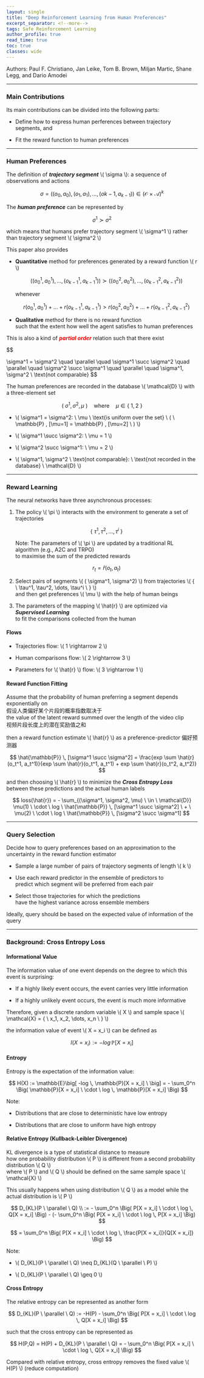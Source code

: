 ```yaml
---
layout: single
title: "Deep Reinforcement Learning from Human Preferences"
excerpt_separator: <!--more-->
tags: Safe Reinforcement Learning
author_profile: true
read_time: true
toc: true
classes: wide
---
```


Authors: Paul F. Christiano, Jan Leike, Tom B. Brown, Miljan Martic, Shane Legg, and Dario Amodei

<!--more-->

---
### Main Contributions

Its main contributions can be divided into the following parts:

- Define how to express human perferences between trajectory segments, and 

- Fit the reward function to human preferences

---
### Human Preferences

The definition of ***trajectory segment*** \\( \sigma \\): a sequence of observations and
actions

$$
\sigma = \big((o_0, a_0), (o_1, a_1), \dots, (o{k-1}, a_{k-1})\big) \in \big(\mathcal{O} \ \times \ \mathcal{A} \big)^k
$$

The ***human preference*** can be represented by

$$
\sigma^1 \succ \sigma^2
$$

which means that humans prefer trajectory segment \\( \sigma^1 \\) rather than trajectory segment \\( \sigma^2 \\)

This paper also provides 

- **Quantitative** method for preferences generated by a reward function \\( r \\)

    $$
    \big((o_0^1, a_0^1), \dots, (o_{k-1}^1, a_{k-1}^1)\big) \succ \big((o_0^2, a_0^2), \dots, (o_{k-1}^2, a_{k-1}^2)\big) 
    $$

    whenever

    $$
    r(o_0^1, a_0^1) + \dots + r(o_{k-1}^1, a_{k-1}^1) > r(o_0^2, a_0^2) + \dots + r(o_{k-1}^2, a_{k-1}^2)
    $$

- **Qualitative** method for there is no reward function  
    such that the extent how well the agent satisfies to human preferences

This is also a kind of ***<span style="color:Red">partial order</span>*** relation such that there exist

$$

\sigma^1 = \sigma^2 \quad \parallel \quad \sigma^1 \succ \sigma^2 \quad \parallel \quad \sigma^2 \succ \sigma^1 \quad \parallel \quad \sigma^1, \sigma^2 \ \text{not comparable}
$$

The human preferences are recorded in the database \\( \mathcal{D} \\) with a three-element set 

$$
\big( \ \sigma^1, \sigma^2, \mu \ \big) \quad \text{where} \quad \mu \in \{\ 1, 2 \ \}
$$

- \\( \sigma^1 = \sigma^2: \ \mu \ \text{is uniform over the set} \ ( \ \mathbb{P} \, [\mu=1] = \mathbb{P} \, [\mu=2] \ ) \\)

- \\( \sigma^1 \succ \sigma^2: \ \mu = 1 \\)

- \\( \sigma^2 \succ \sigma^1: \ \mu = 2 \\)

- \\( \sigma^1, \sigma^2 \ \text{not comparable}: \ \text{not recorded in the database} \ \mathcal{D} \\)

---
### Reward Learning

The neural networks have three asynchronous processes:

1. The policy \\( \pi \\) interacts with the environment to generate a set of trajectories

    $$
    \{ \ \tau^1, \tau^2, \dots, \tau^i \ \}
    $$

    Note: The parameters of \\( \pi \\) are updated by a traditional RL algorithm (e.g., A2C and TRPO)  
    to maximise the sum of the predicted rewards

    $$
    r_t = \hat{r}(o_t, a_t)
    $$

2. Select pairs of segments \\( ( \sigma^1, \sigma^2) \\) from trajectories \\( \{ \ \tau^1, \tau^2, \dots, \tau^i \ \} \\)  
and then get preferences \\( \mu \\) with the help of human beings

3. The parameters of the mapping \\( \hat{r} \\) are optimized via ***Supervised Learning***  
to fit the comparisons collected from the human

#### Flows

- Trajectories flow: \\( 1 \rightarrow 2 \\)

- Human comparisons flow: \\( 2 \rightarrow 3 \\)

- Parameters for \\( \hat{r} \\) flow: \\( 3 \rightarrow 1 \\)

#### Reward Function Fitting

Assume that the probability of human preferring a segment depends exponentially on  
假设人类偏好某个片段的概率指数取决于  
the value of the latent reward summed over the length of the video clip  
视频片段长度上的潜在奖励值之和

then a reward function estimate \\( \hat{r} \\) as a preference-predictor 偏好预测器

$$
\hat{\mathbb{P}} \, [\sigma^1 \succ \sigma^2] = \frac{exp \sum \hat{r}(o_t^1, a_t^1)}{exp \sum \hat{r}(o_t^1, a_t^1) + exp \sum \hat{r}(o_t^2, a_t^2)}
$$

and then choosing \\( \hat{r} \\) to minimize the ***Cross Entropy Loss***  
between these predictions and the actual human
labels

$$
loss(\hat{r}) = - \sum_{(\sigma^1, \sigma^2, \mu) \ \in \ \mathcal{D}} \mu(1) \ \cdot \ log \ \hat{\mathbb{P}} \, [\sigma^1 \succ \sigma^2] \ + \ \mu(2) \ \cdot \ log \ \hat{\mathbb{P}} \, [\sigma^2 \succ \sigma^1]
$$

---
### Query Selection

Decide how to query preferences based on an approximation to the uncertainty in the reward
function estimator

- Sample a large number of pairs of trajectory
segments of length \\( k \\)

- Use each reward predictor in the ensemble of predictors to  
predict which segment will be preferred from each pair

- Select those trajectories for which the predictions  
have the highest variance across ensemble members

Ideally, query should be based on the expected value of information of the query

---
### Background: Cross Entropy Loss

#### Informational Value

The information value of one event depends on the degree to which this event is surprising:

- If a highly likely event occurs, the event carries very little information

- If a highly unlikely event occurs, the event is much more informative

Therefore, given a discrete random variable \\( X \\) and sample space \\( \mathcal{X} = \{ \ x_1, x_2, \dots, x_n \ \} \\)

the information value of event \\( X = x_i \\) can be defined as

$$
I(X = x_i) := -log \, \mathbb{P}[X = x_i]
$$

#### Entropy

Entropy is the expectation of the information value:

$$
H(X) := \mathbb{E}\big[ -log \, \mathbb{P}[X = x_i] \ \big] = - \sum_0^n \Big( \mathbb{P}[X = x_i] \ \cdot \ log \, \mathbb{P}[X = x_i] \Big)
$$

Note:

- Distributions that are close to deterministic have low entropy

- Distributions that are close to uniform have high entropy

#### Relative Entropy (Kullback-Leibler Divergence)

KL divergence is a type of statistical distance to measure  
how one probability distribution \\( P \\) is different from a second probability distribution \\( Q \\)  
where \\( P \\) and \\( Q \\) should be defined on the same sample space \\( \mathcal{X} \\)

This usually happens when using distribution \\( Q \\) as a model while the actual distribution is \\( P \\) 

$$
D_{KL}(P \ \parallel \ Q) \\ := - \sum_0^n \Big( P[X = x_i] \ \cdot \ log \, Q[X = x_i] \Big) - (- \sum_0^n \Big( P[X = x_i] \ \cdot \ log \, P[X = x_i] \Big)
$$

$$
= \sum_0^n \Big( P[X = x_i] \ \cdot \ log \, \frac{P[X = x_i]}{Q[X = x_i]} \Big)
$$

Note:

- \\( D_{KL}(P \ \parallel \ Q) \neq D_{KL}(Q \ \parallel \ P) \\)

- \\( D_{KL}(P \ \parallel \ Q) \geq 0 \\)

#### Cross Entropy

The relative entropy can be represented as another form

$$
D_{KL}(P \ \parallel \ Q) := -H(P) - \sum_0^n \Big( P[X = x_i] \ \cdot \ log \, Q[X = x_i] \Big)
$$

such that the cross entropy can be represented as 

$$
H(P,Q) = H(P) + D_{KL}(P \ \parallel \ Q) = - \sum_0^n \Big( P[X = x_i] \ \cdot \ log \, Q[X = x_i] \Big)
$$

Compared with relative entropy, cross entropy removes the fixed value \\( H(P) \\) (reduce computation)
